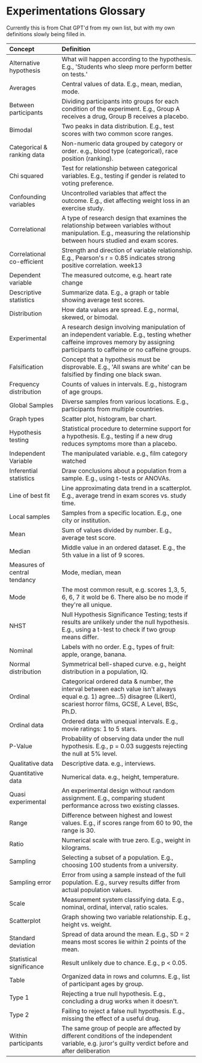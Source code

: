 # Experimentations Glossary

Currently this is from Chat GPT'd from my own list, but with my own definitions slowly being filled in.

| Concept                    | Definition                                                                                                                                                                       |
|:---------------------------|:---------------------------------------------------------------------------------------------------------------------------------------------------------------------------------|
| Alternative hypothesis     | What will happen according to the hypothesis. E.g., 'Students who sleep more perform better on tests.'                                                                           |
| Averages                   | Central values of data. E.g., mean, median, mode.                                                                                                                                |
| Between participants       | Dividing participants into groups for each condition of the experiment. E.g., Group A receives a drug, Group B receives a placebo.                                               |
| Bimodal                    | Two peaks in data distribution. E.g., test scores with two common score ranges.                                                                                                  |
| Categorical & ranking data | Non-numeric data grouped by category or order. e.g., blood type (categorical), race position (ranking).                                                                          |
| Chi squared                | Test for relationship between categorical variables. E.g., testing if gender is related to voting preference.                                                                    |
| Confounding variables      | Uncontrolled variables that affect the outcome. E.g., diet affecting weight loss in an exercise study.                                                                           |
| Correlational              | A type of research design that examines the relationship between variables without manipulation. E.g., measuring the relationship between hours studied and exam scores.         |
| Correlational co-efficient | Strength and direction of variable relationship. E.g., Pearson's r = 0.85 indicates strong positive correlation.  week13                                                         |
| Dependent variable         | The measured outcome, e.g. heart rate change                                                                                                                                     |
| Descriptive statistics     | Summarize data. E.g., a graph or table showing average test scores.                                                                                                              |
| Distribution               | How data values are spread. E.g., normal, skewed, or bimodal.                                                                                                                    |
| Experimental               | A research design involving manipulation of an independent variable. E.g., testing whether caffeine improves memory by assigning participants to caffeine or no caffeine groups. |
| Falsification              | Concept that a hypothesis must be disprovable. E.g., 'All swans are white' can be falsified by finding one black swan.                                                           |
| Frequency distribution     | Counts of values in intervals. E.g., histogram of age groups.                                                                                                                    |
| Global Samples             | Diverse samples from various locations. E.g., participants from multiple countries.                                                                                              |
| Graph types                | Scatter plot, histogram, bar chart.                                                                                                                                              |   
| Hypothesis testing         | Statistical procedure to determine support for a hypothesis. E.g., testing if a new drug reduces symptoms more than a placebo.                                                   |
| Independent Variable       | The manipulated variable. e.g., film category watched                                                                                                                            |
| Inferential statistics     | Draw conclusions about a population from a sample. E.g., using t-tests or ANOVAs.                                                                                                |
| Line of best fit           | Line approximating data trend in a scatterplot. E.g., average trend in exam scores vs. study time.                                                                               |
| Local samples              | Samples from a specific location. E.g., one city or institution.                                                                                                                 |
| Mean                       | Sum of values divided by number. E.g., average test score.                                                                                                                       |
| Median                     | Middle value in an ordered dataset. E.g., the 5th value in a list of 9 scores.                                                                                                   |
| Measures of central tendancy| Mode, median, mean                                                                                                                                                              |
| Mode                       | The most common result, e.g. scores 1,3, 5, 6, 6, 7 it wold be 6. There also be no mode if they're all unique.                                                                   |
| NHST                       | Null Hypothesis Significance Testing; tests if results are unlikely under the null hypothesis. E.g., using a t-test to check if two group means differ.                          |
| Nominal                    | Labels with no order. E.g., types of fruit: apple, orange, banana.                                                                                                               |
| Normal distribution        | Symmetrical bell-shaped curve. e.g., height distribution in a population, IQ.                                                                                                    |
| Ordinal                    | Categorical ordered data & number, the interval between each value isn't always equal e.g. 1) agree...5) disagree (Likert), scariest horror films, GCSE, A Level, BSc, Ph.D.     |
| Ordinal data               | Ordered data with unequal intervals. E.g., movie ratings: 1 to 5 stars.                                                                                                          |
| P-Value                    | Probability of observing data under the null hypothesis. E.g., p = 0.03 suggests rejecting the null at 5% level.                                                                 |
| Qualitative data           | Descriptive data. e.g., interviews.                                                                                                                                              |
| Quantitative data          | Numerical data. e.g., height, temperature.                                                                                                                                       |
| Quasi experimental         | An experimental design without random assignment. E.g., comparing student performance across two existing classes.                                                               |
| Range                      | Difference between highest and lowest values. E.g., if scores range from 60 to 90, the range is 30.                                                                              |
| Ratio                      | Numerical scale with true zero. E.g., weight in kilograms.                                                                                                                       |
| Sampling                   | Selecting a subset of a population. E.g., choosing 100 students from a university.                                                                                               |
| Sampling error             | Error from using a sample instead of the full population. E.g., survey results differ from actual population values.                                                             |
| Scale                      | Measurement system classifying data. E.g., nominal, ordinal, interval, ratio scales.                                                                                             |
| Scatterplot                | Graph showing two variable relationship. E.g., height vs. weight.                                                                                                                |
| Standard deviation         | Spread of data around the mean. E.g., SD = 2 means most scores lie within 2 points of the mean.                                                                                  |
| Statistical significance   | Result unlikely due to chance. E.g., p < 0.05.                                                                                                                                   |
| Table                      | Organized data in rows and columns. E.g., list of participant ages by group.                                                                                                     |
| Type 1                     | Rejecting a true null hypothesis. E.g., concluding a drug works when it doesn't.                                                                                                 |
| Type 2                     | Failing to reject a false null hypothesis. E.g., missing the effect of a useful drug.                                                                                            |
| Within participants        | The same group of people are affected by different conditions of the independent variable, e.g. juror's guilty verdict before and after deliberation                             |
